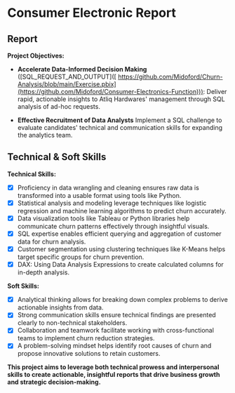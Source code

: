 # Consumer Electronic Report
## Report
**Project Objectives:**

- **Accelerate Data-Informed Decision Making** ([SQL_REQUEST_AND_OUTPUT]([ https://github.com/Midoford/Churn-Analysis/blob/main/Exercise.pbix](https://github.com/Midoford/Consumer-Electronics-Function))): Deliver rapid, actionable insights to Atliq Hardwares' management through SQL analysis of ad-hoc requests.

- **Effective Recruitment of Data Analysts** Implement a SQL challenge to evaluate candidates' technical and communication skills for expanding the analytics team.



## Technical & Soft Skills
**Technical Skills:**
- [x] Proficiency in data wrangling and cleaning ensures raw data is transformed into a usable format using tools like Python.
- [x] Statistical analysis and modeling leverage techniques like logistic regression and machine learning algorithms to predict churn accurately.
- [x] Data visualization tools like Tableau or Python libraries help communicate churn patterns effectively through insightful visuals.
- [x] SQL expertise enables efficient querying and aggregation of customer data for churn analysis.
- [x] Customer segmentation using clustering techniques like K-Means helps target specific groups for churn prevention.
- [x] DAX: Using Data Analysis Expressions to create calculated columns for in-depth analysis.

**Soft Skills:**
- [x] Analytical thinking allows for breaking down complex problems to derive actionable insights from data.
- [x] Strong communication skills ensure technical findings are presented clearly to non-technical stakeholders.
- [x] Collaboration and teamwork facilitate working with cross-functional teams to implement churn reduction strategies.
- [x] A problem-solving mindset helps identify root causes of churn and propose innovative solutions to retain customers.

**This project aims to leverage both technical prowess and interpersonal skills to create actionable, insightful reports that drive business growth and strategic decision-making.**
